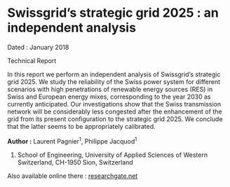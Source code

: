 # Swissgrid’s strategic grid 2025 : an independent analysis

Dated : January 2018

Technical Report

In this report we perform an independent analysis of Swissgrid’s strategic grid 2025. We study the reliability of
the Swiss power system for different scenarios with high penetrations of renewable energy sources (RES) in Swiss
and European energy mixes, corresponding to the year 2030 as currently anticipated. Our investigations show that
the Swiss transmission network will be considerably less congested after the enhancement of the grid from its present
configuration to the strategic grid 2025. We conclude that the latter seems to be appropriately calibrated.


**Author :** Laurent Pagnier<sup>1</sup>, Philippe Jacquod<sup>1</sup>
1) School of Engineering, University of Applied Sciences of Western Switzerland, CH-1950 Sion, Switzerland


Also available online there : [researchgate.net](https://www.researchgate.net/publication/322790410_Swissgrid%27s_strategic_grid_2025_an_independent_analysis)
